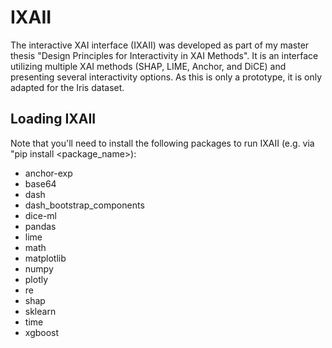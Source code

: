 # IXAII
The interactive XAI interface (IXAII) was developed as part of my master thesis "Design Principles for Interactivity in XAI Methods".
It is an interface utilizing multiple XAI methods (SHAP, LIME, Anchor, and DiCE) and presenting several interactivity options.
As this is only a prototype, it is only adapted for the Iris dataset.

## Loading IXAII
Note that you'll need to install the following packages to run IXAII (e.g. via "pip install <package_name>):
- anchor-exp
- base64
- dash
- dash_bootstrap_components
- dice-ml
- pandas
- lime
- math
- matplotlib
- numpy
- plotly
- re
- shap
- sklearn
- time
- xgboost
